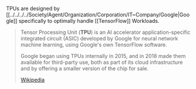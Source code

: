 
TPUs are designed by [[../../../../Society/Agent/Organization/Corporation/IT~Company/Google|Google]] specifically to optimally handle [[TensorFlow]] Workloads. 

> Tensor Processing Unit (**TPU**) is an AI accelerator application-specific integrated circuit (ASIC) developed by Google for neural network machine learning, using Google's own TensorFlow software. 
> 
> Google began using TPUs internally in 2015, and in 2018 made them available for third-party use, 
> both as part of its cloud infrastructure and by offering a smaller version of the chip for sale.
>
> [Wikipedia](https://en.wikipedia.org/wiki/Tensor%20Processing%20Unit)
> 




